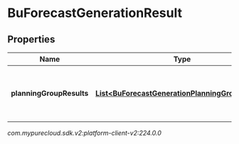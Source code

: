 # BuForecastGenerationResult


## Properties

| Name | Type | Description | Notes |
| ------------ | ------------- | ------------- | ------------- |
| **planningGroupResults** | [**List&lt;BuForecastGenerationPlanningGroupResult&gt;**](BuForecastGenerationPlanningGroupResult) | Generation results, broken down by planning group |  [optional] |




_com.mypurecloud.sdk.v2:platform-client-v2:224.0.0_
